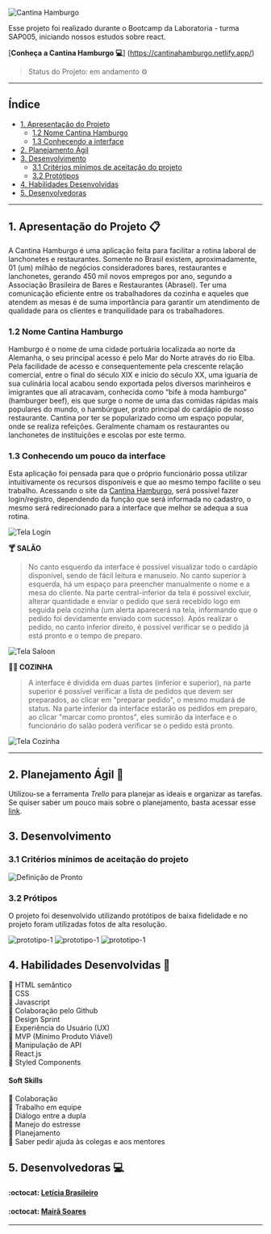 ![Cantina Hamburgo](src/images/LogoReadme.jpeg)

Esse projeto foi realizado durante o Bootcamp da Laboratoria - turma SAP005, iniciando nossos estudos sobre react.

[**Conheça a Cantina Hamburgo :computer:**] (https://cantinahamburgo.netlify.app/)
> Status do Projeto: em andamento :gear:

---

## Índice

- [1. Apresentação do Projeto](#1-apresentação-do-projeto)
  - [1.2 Nome Cantina Hamburgo](#1.1-nome-cantina-hamburgo)
  - [1.3 Conhecendo a interface](#1.1-conhecendo-a-interface)
- [2. Planejamento Ágil](#2-planejamento-agil)
- [3. Desenvolvimento](#4-desenvolvimento)
  - [3.1 Critérios mínimos de aceitação do projeto](#3.1-problema-a-ser-resolvido) 
  - [3.2 Protótipos](#3.4-protótipos)
- [4. Habilidades Desenvolvidas](#4-habilidades-desenvolvidas)  
- [5. Desenvolvedoras](#5-desenvolvedoras)

---

## 1. Apresentação do Projeto :clipboard:

A Cantina Hamburgo é uma aplicação feita para facilitar a rotina laboral de lanchonetes e restaurantes. Somente no Brasil existem, aproximadamente, 01 (um) milhão de negócios consideradores bares, restaurantes e lanchonetes, gerando 450 mil novos empregos por ano, segundo a Associação Brasileira de Bares e Restaurantes (Abrasel).
Ter uma comunicação eficiente entre os trabalhadores da cozinha e aqueles que atendem as mesas é de suma importância para garantir um atendimento de qualidade para os clientes e tranquilidade para os trabalhadores.

### 1.2 Nome Cantina Hamburgo

Hamburgo é o nome de uma cidade portuária localizada ao norte da Alemanha, o seu principal acesso é pelo Mar do Norte através do rio Elba. Pela facilidade de acesso e consequentemente pela crescente relação comercial, entre o final do século XIX e início do século XX, uma iguaria de sua culinária local acabou sendo exportada pelos diversos marinheiros e imigrantes que alí atracavam, conhecida como “bife à moda hamburgo” (hamburger beef), eis que surge o nome de uma das comidas rápidas mais populares do mundo, o hambúrguer, prato principal do cardápio de nosso restaurante.
Cantina por ter se popularizado como um espaço popular, onde se realiza refeições. Geralmente chamam os restaurantes ou lanchonetes de instituições e escolas por este termo.

### 1.3 Conhecendo um pouco da interface

Esta aplicação foi pensada para que o próprio funcionário possa utilizar intuitivamente os recursos disponíveis e que ao mesmo tempo facilite o seu trabalho. Acessando o site da [Cantina Hamburgo](https://cantinahamburgo.netlify.app/), será possível fazer login/registro, dependendo da função que será informada no cadastro, o mesmo será redirecionado para a interface que melhor se adequa a sua rotina. 


![Tela Login](src/images/tela1.jpeg)


**:cocktail: SALÃO**
>No canto esquerdo da interface é possível visualizar todo o cardápio disponível, sendo de fácil leitura e manuseio. No canto superior à esquerda, há um espaço para preencher manualmente o nome e a mesa do cliente. Na parte central-inferior da tela é possivel excluir, alterar quantidade e enviar o pedido que será recebido logo em seguida pela cozinha (um alerta aparecerá na tela, informando que o pedido foi devidamente enviado com sucesso). 
>Após realizar o pedido, no canto inferior direito, é possivel verificar se o pedido já está pronto e o tempo de preparo.


![Tela Saloon](src/images/tela2.jpeg)



**:woman_cook: COZINHA** 
>A interface é dividida em duas partes (inferior e superior), na parte superior é possível verificar a lista de pedidos que devem ser preparados, ao clicar em "preparar pedido", o mesmo mudará de status.
>Na parte inferior da interface estarão os pedidos em preparo, ao clicar "marcar como prontos", eles sumirão da interface e o funcionário do salão poderá verificar se o pedido está pronto.


![Tela Cozinha](src/images/tela2.jpeg)


---

## 2. Planejamento Ágil :memo:

Utilizou-se a ferramenta _Trello_ para planejar as ideais e organizar as tarefas.
Se quiser saber um pouco mais sobre o planejamento, basta acessar esse [link](https://trello.com/b/Z4uI22ac/cantina-hamburgo).

## 3. Desenvolvimento

### 3.1 Critérios mínimos de aceitação do projeto

![Definição de Pronto](src/images/readmepronto.png)

### 3.2 Prótipos

O projeto foi desenvolvido utilizando protótipos de baixa fidelidade e no projeto foram utilizadas fotos de alta resolução.

![prototipo-1](src/images/login.jpeg)
![prototipo-1](src/images/saloon.jpeg)
![prototipo-1](src/images/chefe.jpeg)


## 4. Habilidades Desenvolvidas :dart:

:pushpin: HTML semântico<br>
:pushpin: CSS <br>
:pushpin: Javascript <br>
:pushpin: Colaboração pelo Github<br>
:pushpin: Design Sprint<br>
:pushpin: Experiência do Usuário (UX)<br>
:pushpin: MVP (Mínimo Produto Viável)<br>
:pushpin: Manipulação de API<br>
:pushpin: React.js<br>
:pushpin: Styled Components


#### Soft Skills

:pushpin: Colaboração<br>
:pushpin: Trabalho em equipe<br>
:pushpin: Diálogo entre a dupla<br>
:pushpin: Manejo do estresse<br>
:pushpin: Planejamento<br>
:pushpin: Saber pedir ajuda às colegas e aos mentores

## 5. Desenvolvedoras :computer:

#### :octocat: [**Letícia Brasileiro**](https://github.com/letbrasil) 

#### :octocat: [**Mairã Soares**](https://github.com/MairaSoares) 

---
